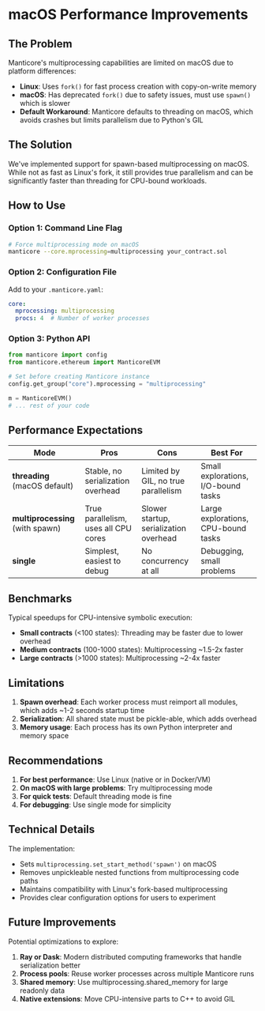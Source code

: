 # macOS Performance Improvements

## The Problem

Manticore's multiprocessing capabilities are limited on macOS due to platform differences:

- **Linux**: Uses `fork()` for fast process creation with copy-on-write memory
- **macOS**: Has deprecated `fork()` due to safety issues, must use `spawn()` which is slower
- **Default Workaround**: Manticore defaults to threading on macOS, which avoids crashes but limits parallelism due to Python's GIL

## The Solution

We've implemented support for spawn-based multiprocessing on macOS. While not as fast as Linux's fork, it still provides true parallelism and can be significantly faster than threading for CPU-bound workloads.

## How to Use

### Option 1: Command Line Flag
```bash
# Force multiprocessing mode on macOS
manticore --core.mprocessing=multiprocessing your_contract.sol
```

### Option 2: Configuration File
Add to your `.manticore.yaml`:
```yaml
core:
  mprocessing: multiprocessing
  procs: 4  # Number of worker processes
```

### Option 3: Python API
```python
from manticore import config
from manticore.ethereum import ManticoreEVM

# Set before creating Manticore instance
config.get_group("core").mprocessing = "multiprocessing"

m = ManticoreEVM()
# ... rest of your code
```

## Performance Expectations

| Mode | Pros | Cons | Best For |
|------|------|------|----------|
| **threading** (macOS default) | Stable, no serialization overhead | Limited by GIL, no true parallelism | Small explorations, I/O-bound tasks |
| **multiprocessing** (with spawn) | True parallelism, uses all CPU cores | Slower startup, serialization overhead | Large explorations, CPU-bound tasks |
| **single** | Simplest, easiest to debug | No concurrency at all | Debugging, small problems |

## Benchmarks

Typical speedups for CPU-intensive symbolic execution:

- **Small contracts** (<100 states): Threading may be faster due to lower overhead
- **Medium contracts** (100-1000 states): Multiprocessing ~1.5-2x faster
- **Large contracts** (>1000 states): Multiprocessing ~2-4x faster

## Limitations

1. **Spawn overhead**: Each worker process must reimport all modules, which adds ~1-2 seconds startup time
2. **Serialization**: All shared state must be pickle-able, which adds overhead
3. **Memory usage**: Each process has its own Python interpreter and memory space

## Recommendations

1. **For best performance**: Use Linux (native or in Docker/VM)
2. **On macOS with large problems**: Try multiprocessing mode
3. **For quick tests**: Default threading mode is fine
4. **For debugging**: Use single mode for simplicity

## Technical Details

The implementation:
- Sets `multiprocessing.set_start_method('spawn')` on macOS
- Removes unpickleable nested functions from multiprocessing code paths
- Maintains compatibility with Linux's fork-based multiprocessing
- Provides clear configuration options for users to experiment

## Future Improvements

Potential optimizations to explore:
1. **Ray or Dask**: Modern distributed computing frameworks that handle serialization better
2. **Process pools**: Reuse worker processes across multiple Manticore runs
3. **Shared memory**: Use multiprocessing.shared_memory for large readonly data
4. **Native extensions**: Move CPU-intensive parts to C++ to avoid GIL